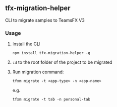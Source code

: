 ## tfx-migration-helper

CLI to migrate samples to TeamsFX V3

### Usage

1. Install the CLI
    ```
    npm install tfx-migration-helper -g
    ```

1. `cd` to the root folder of the project to be migrated

1. Run migration command:
    ```
    tfxm migrate -t <app-type> -n <app-name>
    ```
    e.g.
    ```
    tfxm migrate -t tab -n personal-tab
    ```